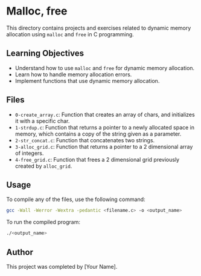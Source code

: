 # Malloc, free

This directory contains projects and exercises related to dynamic memory allocation using `malloc` and `free` in C programming.

## Learning Objectives

- Understand how to use `malloc` and `free` for dynamic memory allocation.
- Learn how to handle memory allocation errors.
- Implement functions that use dynamic memory allocation.

## Files

- `0-create_array.c`: Function that creates an array of chars, and initializes it with a specific char.
- `1-strdup.c`: Function that returns a pointer to a newly allocated space in memory, which contains a copy of the string given as a parameter.
- `2-str_concat.c`: Function that concatenates two strings.
- `3-alloc_grid.c`: Function that returns a pointer to a 2 dimensional array of integers.
- `4-free_grid.c`: Function that frees a 2 dimensional grid previously created by `alloc_grid`.

## Usage

To compile any of the files, use the following command:
```sh
gcc -Wall -Werror -Wextra -pedantic <filename.c> -o <output_name>
```

To run the compiled program:
```sh
./<output_name>
```

## Author

This project was completed by [Your Name].
